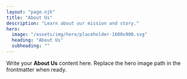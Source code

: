 ```yaml
---
layout: "page.njk"
title: "About Us"
description: "Learn about our mission and story."
hero:
  image: "/assets/img/hero/placeholder-1600x900.svg"
  heading: "About Us"
  subheading: ""
---
```


Write your **About Us** content here. Replace the hero image path in the frontmatter when ready.
